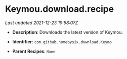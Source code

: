 # Keymou.download.recipe

_Last updated 2021-12-23 19:58:07Z_

- **Description**: Downloads the latest version of Keymou.

- **Identifier**: `com.github.homebysix.download.Keymo`

- **Parent Recipes**: `None`